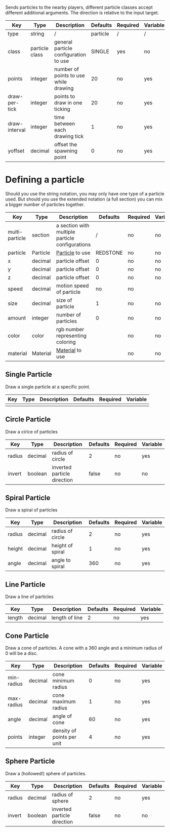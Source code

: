 Sends particles to the nearby players, different particle classes accept different additional arguments. The direction is relative to the input target.

| Key | Type | Description | Defaults | Required | Variable |
|-|-|-|-|-|-|
| type | string | / | particle | / | / |
| class | particle class | general particle configuration to use | SINGLE | yes | no |
| points | integer | number of points to use while drawing | 20 | no | yes |
| draw-per-tick | integer | points to draw in one ticking | 20 | no | yes |
| draw-interval | integer | time between each drawing tick | 1 | no | yes |
| yoffset | decimal | offset the spawning point | 0 | no | yes |

# Defining a particle

Should you use the string notation, you may only have one type of a particle used. But should you use the extended notation (a full section) you can mix a bigger number of particles together.

| Key | Type | Description | Defaults | Required | Variable |
|-|-|-|-|-|-|
| multi-particle | section | a section with multiple particle configurations | / | no | no |
| particle | Particle | [Particle](https://hub.spigotmc.org/javadocs/spigot/org/bukkit/Particle.html) to use | REDSTONE | no | no |
| x | decimal | particle offset | 0 | no | no |
| y | decimal | particle offset | 0 | no | no |
| z | decimal | particle offset | 0 | no | no |
| speed | decimal | motion speed of particle | no | no |
| size | decimal | size of particle | 1 | no | no |
| amount | integer | number of particles | 0 | no | no |
| color | color | rgb number representing coloring | | no | no |
| material | Material | [Material](https://github.com/CryptoMorin/XSeries/blob/master/src/main/java/com/cryptomorin/xseries/XMaterial.java) to use | | no | no |

## Single Particle

Draw a single particle at a specific point.

| Key | Type | Description | Defaults | Required | Variable |
|-|-|-|-|-|-|
| | | | | | |

## Circle Particle

Draw a cirlce of particles

| Key | Type | Description | Defaults | Required | Variable |
|-|-|-|-|-|-|
| radius | decimal | radius of circle | 2 | no | yes |
| invert | boolean | inverted particle direction | false | no | no |

## Spiral Particle

Draw a spiral of particles

| Key | Type | Description | Defaults | Required | Variable |
|-|-|-|-|-|-|
| radius | decimal | radius of circle | 2 | no | yes |
| height | decimal | height of spiral | 1 | no | yes |
| angle | decimal | angle to spiral | 360 | no | yes |

## Line Particle

Draw a line of particles

| Key | Type | Description | Defaults | Required | Variable |
|-|-|-|-|-|-|
| length | decimal | length of line | 2 | no | yes |

## Cone Particle

Draw a cone of particles. A cone with a 360 angle and a minimum radius of 0 will be a disc.

| Key | Type | Description | Defaults | Required | Variable |
|-|-|-|-|-|-|
| min-radius | decimal | cone minimum radius | 0 | no | yes |
| max-radius | decimal | cone maximum radius | 1 | no | yes |
| angle | decimal | angle of cone | 60 | no | yes |
| points | integer | density of points per unit | 4 | no | yes |

## Sphere Particle 

Draw a (hollowed!) sphere of particles.

| Key | Type | Description | Defaults | Required | Variable |
|-|-|-|-|-|-|
| radius | decimal | radius of sphere | 2 | no | yes |
| invert | boolean | inverted particle direction | false | no | no |